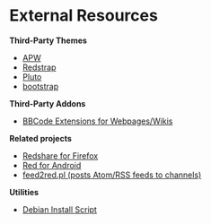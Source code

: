 External Resources
==================



**Third-Party Themes**

* [APW](https://github.com/beardy-unixer/apw)
* [Redstrap](https://github.com/omigeot/redstrap3)
* [Pluto](https://github.com/23n/Pluto)
* [bootstrap](https://bitbucket.org/tobiasd/red-theme-bootstrap/overview)


**Third-Party Addons**

* [BBCode Extensions for Webpages/Wikis](https://github.com/beardy-unixer/red-addons-extra)

**Related projects**

* [Redshare for Firefox](https://addons.mozilla.org/en-US/firefox/addon/redshare/)
* [Red for Android](https://github.com/cvogeley/red-for-android)
* [feed2red.pl (posts Atom/RSS feeds to channels)](https://github.com/zzottel/feed2red)

**Utilities**

* [Debian Install Script](https://github.com/beardy-unixer/lowendscript-ng)
